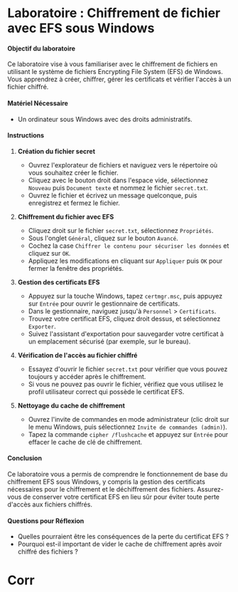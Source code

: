 # Laboratoire : Chiffrement de fichier avec EFS sous Windows

#### Objectif du laboratoire
Ce laboratoire vise à vous familiariser avec le chiffrement de fichiers en utilisant le système de fichiers Encrypting File System (EFS) de Windows. Vous apprendrez à créer, chiffrer, gérer les certificats et vérifier l'accès à un fichier chiffré.

#### Matériel Nécessaire
- Un ordinateur sous Windows avec des droits administratifs.

#### Instructions

1. **Création du fichier secret**
   - Ouvrez l'explorateur de fichiers et naviguez vers le répertoire où vous souhaitez créer le fichier.
   - Cliquez avec le bouton droit dans l'espace vide, sélectionnez `Nouveau` puis `Document texte` et nommez le fichier `secret.txt`.
   - Ouvrez le fichier et écrivez un message quelconque, puis enregistrez et fermez le fichier.

2. **Chiffrement du fichier avec EFS**
   - Cliquez droit sur le fichier `secret.txt`, sélectionnez `Propriétés`.
   - Sous l'onglet `Général`, cliquez sur le bouton `Avancé`.
   - Cochez la case `Chiffrer le contenu pour sécuriser les données` et cliquez sur `OK`.
   - Appliquez les modifications en cliquant sur `Appliquer` puis `OK` pour fermer la fenêtre des propriétés.

3. **Gestion des certificats EFS**
   - Appuyez sur la touche Windows, tapez `certmgr.msc`, puis appuyez sur `Entrée` pour ouvrir le gestionnaire de certificats.
   - Dans le gestionnaire, naviguez jusqu'à `Personnel` > `Certificats`.
   - Trouvez votre certificat EFS, cliquez droit dessus, et sélectionnez `Exporter`.
   - Suivez l'assistant d'exportation pour sauvegarder votre certificat à un emplacement sécurisé (par exemple, sur le bureau).

4. **Vérification de l'accès au fichier chiffré**
   - Essayez d'ouvrir le fichier `secret.txt` pour vérifier que vous pouvez toujours y accéder après le chiffrement.
   - Si vous ne pouvez pas ouvrir le fichier, vérifiez que vous utilisez le profil utilisateur correct qui possède le certificat EFS.

5. **Nettoyage du cache de chiffrement**
   - Ouvrez l'invite de commandes en mode administrateur (clic droit sur le menu Windows, puis sélectionnez `Invite de commandes (admin)`).
   - Tapez la commande `cipher /flushcache` et appuyez sur `Entrée` pour effacer le cache de clé de chiffrement.

#### Conclusion
Ce laboratoire vous a permis de comprendre le fonctionnement de base du chiffrement EFS sous Windows, y compris la gestion des certificats nécessaires pour le chiffrement et le déchiffrement des fichiers. Assurez-vous de conserver votre certificat EFS en lieu sûr pour éviter toute perte d'accès aux fichiers chiffrés.

#### Questions pour Réflexion
- Quelles pourraient être les conséquences de la perte du certificat EFS ?
- Pourquoi est-il important de vider le cache de chiffrement après avoir chiffré des fichiers ?

# Corr
